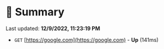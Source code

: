 # 📖 Summary
Last updated: **12/9/2022, 11:23:19 PM**

- `GET` [https://google.com](https://google.com) - **Up** (141ms)
